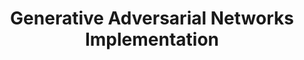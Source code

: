 ---
title: Generative Adversarial Networks Implementation
tags: [Generative Adversarial Networks, GAN, Pytorch Lightning]
style: fill
color: 
description: Generative Adversarial Networks by IJ Goodfellow et al. Implementation with Pytorch Lightning
external_url: https://rla020.tistory.com/33
---